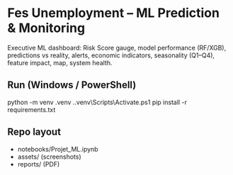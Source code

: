 ﻿# Fes Unemployment – ML Prediction & Monitoring

Executive ML dashboard: Risk Score gauge, model performance (RF/XGB), predictions vs reality,
alerts, economic indicators, seasonality (Q1–Q4), feature impact, map, system health.

## Run (Windows / PowerShell)
python -m venv .venv
.\.venv\Scripts\Activate.ps1
pip install -r requirements.txt

## Repo layout
- notebooks/Projet_ML.ipynb
- assets/ (screenshots)
- reports/ (PDF)
